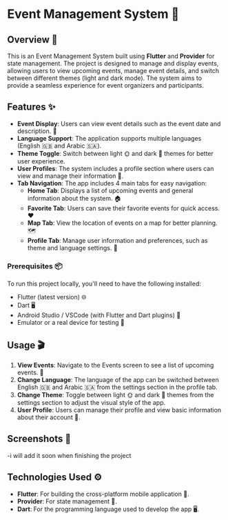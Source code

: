# Event Management System 🎉

## Overview 📝
This is an Event Management System built using **Flutter** and **Provider** for state management. The project is designed to manage and display events, allowing users to view upcoming events, manage event details, and switch between different themes (light and dark mode). The system aims to provide a seamless experience for event organizers and participants.

## Features ✨
- **Event Display**: Users can view event details such as the event date and description. 📅
- **Language Support**: The application supports multiple languages (English 🇬🇧 and Arabic 🇸🇦).
- **Theme Toggle**: Switch between light 🌞 and dark 🌙 themes for better user experience.
- **User Profiles**: The system includes a profile section where users can view and manage their information 👤.
- **Tab Navigation**: The app includes 4 main tabs for easy navigation:
  - **Home Tab**: Displays a list of upcoming events and general information about the system. 🏠
  - **Favorite Tab**: Users can save their favorite events for quick access. ❤️
  - **Map Tab**: View the location of events on a map for better planning. 🗺️
  - **Profile Tab**: Manage user information and preferences, such as theme and language settings. 👤

### Prerequisites 📦
To run this project locally, you'll need to have the following installed:

- Flutter (latest version) 🌐
- Dart 🖥️
- Android Studio / VSCode (with Flutter and Dart plugins) 🔧
- Emulator or a real device for testing 📱

## Usage 🎬

1. **View Events**: Navigate to the Events screen to see a list of upcoming events. 📅
2. **Change Language**: The language of the app can be switched between English 🇬🇧 and Arabic 🇸🇦 from the settings section in the profile tab.
3. **Change Theme**: Toggle between light 🌞 and dark 🌙 themes from the settings section to adjust the visual style of the app.
4. **User Profile**: Users can manage their profile and view basic information about their account 👤.

## Screenshots 📸
-i will add it soon when finishing the project

## Technologies Used ⚙️

- **Flutter**: For building the cross-platform mobile application 📱.
- **Provider**: For state management 🔄.
- **Dart**: For the programming language used to develop the app 🖥️.
